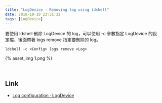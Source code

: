 ```yaml
---
title: "LogDevice - Removing log using ldshell"
date: 2018-10-10 23:31:32
tags: [LogDevice]
---
```


要使用 ldshell 刪除 LogDevice 的 log，可以使用 -c 參數指定 LogDevice 的設定檔，後面帶著 logs remove 指定要刪除的 log。  

<!-- More -->

    ldshell -c <Config> logs remove <Log>

{% asset_img 1.png %}

<br/>


Link
---
* [Log configuration · LogDevice](https://logdevice.io/docs/Logs.html)
